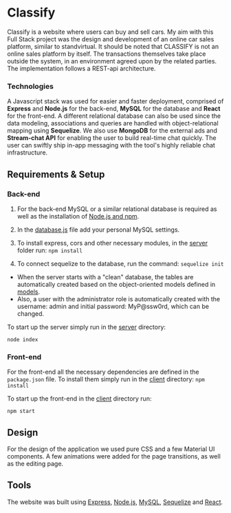 # Classify
Classify is a website where users can buy and sell cars. My aim with this Full Stack project was the design and development of an online car sales platform, similar to standvirtual. It should be noted that CLASSIFY is not an online sales platform by itself. The transactions themselves take place outside the system, in an environment agreed upon by the related parties. The implementation follows a REST-api architecture.

### Technologies
A Javascript stack was used for easier and faster deployment, comprised of **Express** and **Node.js** for the back-end, **MySQL** for the database and **React** for the front-end. A different relational database can also be used since the data modeling, associations and queries are handled with object-relational mapping using **Sequelize**. We also use **MongoDB** for the external ads and **Stream-chat API** for enabling the user to build real-time chat quickly. The user can swiftly ship in-app messaging with the tool's highly reliable chat infrastructure.

## Requirements & Setup
### Back-end
1. For the back-end MySQL or a similar relational database is required as well as the installation of [Node.js and npm](https://docs.npmjs.com/downloading-and-installing-node-js-and-npm).

2. In the [database.js](server/config/database.js) file add your personal MySQL settings.

3. To install express, cors and other necessary modules, in the [server](server/) folder run: `npm install`

4. To connect sequelize to the database, run the command: `sequelize init`

- When the server starts with a "clean" database, the tables are automatically created based on the object-oriented models defined in [models](server/models/).
- Also, a user with the administrator role is automatically created with the username: admin and initial password: MyP@ssw0rd, which can be changed.

To start up the server simply run in the [server](server/) directory: 

```
node index
```

### Front-end
For the front-end all the necessary dependencies are defined in the `package.json` file. To install them simply run in the [client](client/) directory: `npm install`

To start up the front-end in the [client](client/) directory run: 

```
npm start
```

## Design
For the design of the application we used pure CSS and a few Material UI components. A few animations were added for the page transitions, as well as the editing page. 

## Tools
The website was built using [Express](https://expressjs.com), [Node.js](https://nodejs.org/en/), [MySQL](https://www.mysql.com), [Sequelize](https://sequelize.org) and [React](https://reactjs.org).